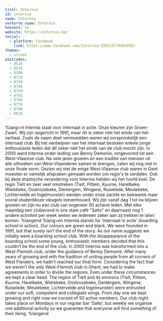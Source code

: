 ```yaml
---
titel: Internia
id: internia
naam: Internia
verkorte_naam: Internia
konvent: sk
website: https://internia.be/
social:
  - platform: facebook
    link: https://www.facebook.com/Internia-339215779503916/
themas:
  - streek
postcodes:
  - 8520
  - 8530
  - 8700
  - 8710
  - 8720
  - 8740
  - 8750
  - 8755
  - 8760
  - 8770
  - 8780
  - 8810
---
```


%lang=nl Internia staat voor internaat in actie. Onze kleuren zijn Groen-Zwart. Wij zijn opgericht in 1991, maar dit is zeker niet het einde van het verhaal. Zoals de naam doet vermoedden waren wij oorspronkelijk een internaat club. Bij het verdwijnen van het internaat besloten enkele jonge enthousiaste leden dat dit zeker niet het einde van de club mocht zijn. In 2000 werd Internia onder leiding van Benny Demonie, omgevormd tot een West-Vlaamse club. Na vele jaren groeien en een traditie van mensen uit alle uithoeken van West-Vlaanderen samen te brengen, zaten wij nog niet in onze finale vorm. Gezien wij niet de enige West-Vlaamse club waren in Gent moesten er namelijk afspraken gemaakt worden om regio's te verdelen. Ook bij deze drastische verandering voor Internia hielden wij het hoofd koel. De regio Tielt en zeer veel omstreken (Tielt, Pittem, Kuurne, Harelbeke, Wielsbeke, Oostrozebeke, Dentergem, Wingene, Ruiselede, Meulebeke, Lichtervelde en Ingelmunster) werden onder onze zachte en bekwame maar vooral studentikoze vleugels toevertrouwd. Wij zijn vanaf dag 1 tot na blijven groeien en zijn nu een club van ongeveer 50 actieve leden. Met elke maandag een clubavond in ons stam café "Salto" en daarnaast nog 1 andere activiteit per week weten we iedereen zeker aan zij trekken te laten komen. %langend %lang=en Internia stands for ‘internaat in actie’ (boarding school in action). Our colours are green and black. We were founded in 1991, but that surely isn’t the end of the story. As our name suggests we initially were a boarding school club. With the disappearance of the boarding school some young, enthusiastic members decided that this couldn’t be the end of the club. In 2000 Internia was transformed into a West-Flemish club, under the guidance of Benny Demonie. After many years of growing and with the tradition of uniting people from all corners of West Flanders, we hadn’t reached our final form. Considering the fact that we weren’t the only West-Flemish club in Ghent, we had to make agreements in order to divide the regions. Even under these circumstances we kept a clear head. The region of Tielt and its environs (Tielt, Pittem, Kuurne, Harelbeke, Wielsbeke, Oostrozebeke, Dentergem, Wingene, Ruiselede, Meulebeke, Lichtervelde and Ingelmunster) were entrusted under our soft, competent and collegiate wings. From day one we kept growing and right now we consist of 50 active members. Our club night takes place on Mondays in our regular bar ‘Salto’, but weekly we organise one additional activity so we guarantee that everyone will find something of their liking. %langend
